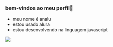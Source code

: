 ### bem-vindos ao meu perfil🍒
- meu nome é analu
- estou usado alura
- estou desenvolvendo na linguagem javascript


![](https://media1.tenor.com/m/0fVhf83Zp_UAAAAd/baby-cat.gif
)

